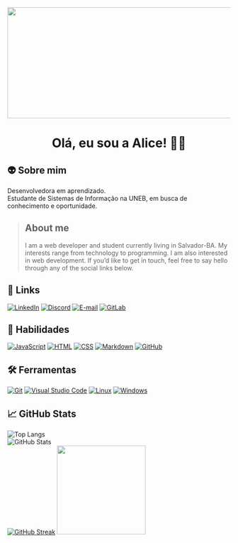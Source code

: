 <img src="https://i.ibb.co/C1h5q7G/readme.png" width="1000px" height="250px" />  

<h1 align="center"> Olá, eu sou a Alice! 🖖🏻 </h1> 

<h2> 👽 Sobre mim </h2>

Desenvolvedora em aprendizado.  
Estudante de Sistemas de Informação na UNEB, em busca de conhecimento e oportunidade.

> <h2> About me </h2>
> I am a web developer and student currently living in Salvador-BA. My interests range from technology to programming. I am also interested in web development.  
> If you’d like to get in touch, feel free to say hello through any of the social links below.

<h2> 🔗 Links </h2>

[![LinkedIn](https://img.shields.io/badge/LinkedIn-080808?style=for-the-badge&logo=linkedin&logoColor=0E76A8)](https://www.linkedin.com/in/allicedimello/)
[![Discord](https://img.shields.io/badge/Discord-080808?style=for-the-badge&logo=discord)](https://www.discord.com/channels/allicedimello/)
[![E-mail](https://img.shields.io/badge/-Email-080808?style=for-the-badge&logo=microsoft-outlook&logoColor=4869ee)](mailto:allicedimello@outlook.com)
[![GitLab](https://img.shields.io/badge/GitLab-080808?style=for-the-badge&logo=gitlab)](https://gitlab.com/allicedimello)

<h2> 🧠 Habilidades </h2>

[![JavaScript](https://img.shields.io/badge/JavaScript-080808?style=for-the-badge&logo=javascript)](https://developer.mozilla.org/pt-BR/docs/Web/JavaScript)
[![HTML](https://img.shields.io/badge/HTML-080808?style=for-the-badge&logo=HTML5)](https://developer.mozilla.org/pt-BR/docs/Web/HTML)
[![CSS](https://img.shields.io/badge/css-080808?style=for-the-badge&logo=CSS3&logoColor=0E76A8)](https://developer.mozilla.org/pt-BR/docs/Web/CSS)
[![Markdown](https://img.shields.io/badge/markdown-080808?style=for-the-badge&logo=markdown)](https://developer.mozilla.org/pt-BR/docs/MDN/Writing_guidelines/Howto/Markdown_in_MDN)
[![GitHub](https://img.shields.io/badge/GitHub-080808?style=for-the-badge&logo=github&logoColor=30A3DC)](https://docs.github.com/)

<h2> 🛠 Ferramentas </h2>

[![Git](https://img.shields.io/badge/-Git-080808?style=for-the-badge&logo=git)](https://git-scm.com/docs/git/pt_BR)
[![Visual Studio Code](https://img.shields.io/badge/-Visual%20Studio%20Code-080808?style=for-the-badge&logo=visual-studio-code&logoColor=30A3DC)](https://code.visualstudio.com/Docs)
[![Linux](https://img.shields.io/badge/-Linux-080808?style=for-the-badge&logo=linux)](https://www.linux.org/forums/#linux-tutorials)
[![Windows](https://img.shields.io/badge/-Windows-080808?style=for-the-badge&logo=windows&logoColor=30A3DC)](https://learn.microsoft.com/pt-br/windows/)

<h2> 📈 GitHub Stats </h2>

![Top Langs](https://github-readme-stats-git-masterrstaa-rickstaa.vercel.app/api/top-langs/?username=allicedimello&layout=compact&bg_color=080808&border_color=666666&title_color=a0a0a0&&text_color=FFF)  
![GitHub Stats](https://github-readme-stats.vercel.app/api?username=allicedimello&theme=transparent&bg_color=080808&border_color=666666&show_icons=true&icon_color=b81414&title_color=a0a0a0&text_color=FFF)   
[![GitHub Streak](https://streak-stats.demolab.com/?user=allicedimello&theme=shadow-red&background=080808&border=666666&dates=FFF)](https://git.io/streak-stats)  <img src="https://i.ibb.co/DL3X4pJ/octocat-allicedimello.png" width="200px" height="200px" />
